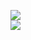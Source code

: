 [![](https://img.shields.io/badge/Made%20With-Github%20Spray-lightgrey.svg?style=for-the-badge&logo=github)](https://github.com/Annihil/github-spray#25528)  
[![](https://i.imgur.com/2DrTn0Z.gif)](https://github.com/Annihil/github-spray)